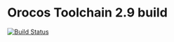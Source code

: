 # Orocos Toolchain 2.9 build

[![Build Status](https://travis-ci.org/ahoarau/orocos_toolchain-build.svg?branch=master)](https://travis-ci.org/ahoarau/orocos_toolchain-build)
